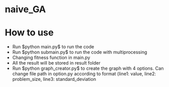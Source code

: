 # naive_GA
<h1>How to use</h1>
<ul>
    <li>Run $python main.py$ to run the code</li>
    <li>Run $python submain.py$ to run the code with multiprocessing</li>
    <li>Changing fitness function in main.py</li>
    <li>All the result will be stored in result folder</li>
    <li>Run $python graph_creator.py$ to create the graph with 4 options. Can change file path in option.py according to format (line1: value, line2: problem_size, line3: standard_deviation</li>
</ul>